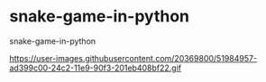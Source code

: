 # snake-game-in-python
snake-game-in-python


https://user-images.githubusercontent.com/20369800/51984957-ad399c00-24c2-11e9-90f3-201eb408bf22.gif
